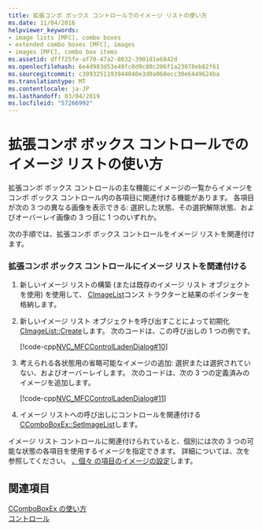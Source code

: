 ```yaml
---
title: 拡張コンボ ボックス コントロールでのイメージ リストの使い方
ms.date: 11/04/2016
helpviewer_keywords:
- image lists [MFC], combo boxes
- extended combo boxes [MFC], images
- images [MFC], combo box items
ms.assetid: dfff25fe-af70-47a2-8032-3901d1e6842d
ms.openlocfilehash: 6e4d983d53e49fc8d9c80c206f1a23078eb82f61
ms.sourcegitcommit: c3093251193944840e3d0a068ecc30e6449624ba
ms.translationtype: MT
ms.contentlocale: ja-JP
ms.lasthandoff: 03/04/2019
ms.locfileid: "57266992"
---
```

# <a name="using-image-lists-in-an-extended-combo-box-control"></a>拡張コンボ ボックス コントロールでのイメージ リストの使い方

拡張コンボ ボックス コントロールの主な機能にイメージの一覧からイメージをコンボ ボックス コントロール内の各項目に関連付ける機能があります。 各項目が次の 3 つの異なる画像を表示できる: 選択した状態、その選択解除状態、およびオーバーレイ画像の 3 つ目に 1 つのいずれか。

次の手順では、拡張コンボ ボックス コントロールをイメージ リストを関連付けます。

### <a name="to-associate-an-image-list-with-an-extended-combo-box-control"></a>拡張コンボ ボックス コントロールにイメージ リストを関連付ける

1. 新しいイメージ リストの構築 (または既存のイメージ リスト オブジェクトを使用) を使用して、 [CImageList](../mfc/reference/cimagelist-class.md)コンス トラクターと結果のポインターを格納します。

1. 新しいイメージ リスト オブジェクトを呼び出すことによって初期化[CImageList::Create](../mfc/reference/cimagelist-class.md#create)します。 次のコードは、この呼び出しの 1 つの例です。

   [!code-cpp[NVC_MFCControlLadenDialog#10](../mfc/codesnippet/cpp/using-image-lists-in-an-extended-combo-box-control_1.cpp)]

1. 考えられる各状態用の省略可能なイメージの追加: 選択または選択されていない、およびオーバーレイします。 次のコードは、次の 3 つの定義済みのイメージを追加します。

   [!code-cpp[NVC_MFCControlLadenDialog#11](../mfc/codesnippet/cpp/using-image-lists-in-an-extended-combo-box-control_2.cpp)]

1. イメージ リストへの呼び出しにコントロールを関連付ける[CComboBoxEx::SetImageList](../mfc/reference/ccomboboxex-class.md#setimagelist)します。

イメージ リスト コントロールに関連付けられていると、個別には次の 3 つの可能な状態の各項目を使用するイメージを指定できます。 詳細については、次を参照してください。 [、個々 の項目のイメージの設定](../mfc/setting-the-images-for-an-individual-item.md)します。

## <a name="see-also"></a>関連項目

[CComboBoxEx の使い方](../mfc/using-ccomboboxex.md)<br/>
[コントロール](../mfc/controls-mfc.md)
